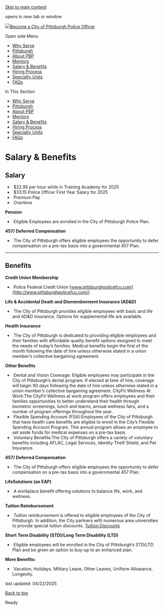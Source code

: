 [Skip to main content](https://www.pittsburghpa.gov/Safety/Police/Police-Officer-Recruitment/Salary-Benefits#main-content)

opens in new tab or window

[![](https://www.pittsburghpa.gov/files/ocwebsite/aa717933-a856-488c-b5d6-85f4f6d46ff0/logo.png?w=88)Become a City of Pittsburgh Police Officer](https://www.pittsburghpa.gov/Safety/Police/Police-Officer-Recruitment)

Open side Menu

- [Why Serve](https://www.pittsburghpa.gov/Safety/Police/Police-Officer-Recruitment/Why-Serve)
- [Pittsburgh](https://www.pittsburghpa.gov/Safety/Police/Police-Officer-Recruitment/Pittsburgh)
- [About PBP](https://www.pittsburghpa.gov/Safety/Police/Police-Officer-Recruitment/About-PBP)
- [Mentors](https://www.pittsburghpa.gov/Safety/Police/Police-Officer-Recruitment/Mentors)
- [Salary & Benefits](https://www.pittsburghpa.gov/Safety/Police/Police-Officer-Recruitment/Salary-Benefits)
- [Hiring Process](https://www.pittsburghpa.gov/Safety/Police/Police-Officer-Recruitment/Hiring-Process)
- [Specialty Units](https://www.pittsburghpa.gov/Safety/Police/Police-Officer-Recruitment/Specialty-Units)
- [FAQs](https://www.pittsburghpa.gov/Safety/Police/Police-Officer-Recruitment/FAQs)

In This Section

- [Why Serve](https://www.pittsburghpa.gov/Safety/Police/Police-Officer-Recruitment/Why-Serve)
- [Pittsburgh](https://www.pittsburghpa.gov/Safety/Police/Police-Officer-Recruitment/Pittsburgh)
- [About PBP](https://www.pittsburghpa.gov/Safety/Police/Police-Officer-Recruitment/About-PBP)
- [Mentors](https://www.pittsburghpa.gov/Safety/Police/Police-Officer-Recruitment/Mentors)
- [Salary & Benefits](https://www.pittsburghpa.gov/Safety/Police/Police-Officer-Recruitment/Salary-Benefits)
- [Hiring Process](https://www.pittsburghpa.gov/Safety/Police/Police-Officer-Recruitment/Hiring-Process)
- [Specialty Units](https://www.pittsburghpa.gov/Safety/Police/Police-Officer-Recruitment/Specialty-Units)
- [FAQs](https://www.pittsburghpa.gov/Safety/Police/Police-Officer-Recruitment/FAQs)

# Salary & Benefits

## Salary

-  $22.95 per hour while in Training Academy for 2025
-  $33.15 Police Officer First Year Salary for 2025
-  Premium Pay
-  Overtime

**Pension**

-  Eligible Employees are enrolled in the City of Pittsburgh Police Plan.

**457/ Deferred Compensation**

-  The City of Pittsburgh offers eligible employees the opportunity to defer compensation on a pre-tax basis into a governmental 457 Plan.

* * *

## Benefits

**Credit Union Membership**

-  Police Federal Credit Union [www.pittsburghpolicefcu.com](http://www.pittsburghpolicefcu.com/)

**Life & Accidental Death and Dismemberment Insurance (AD&D)**

-  The City of Pittsburgh provides eligible employees with basic and life and AD&D insurance. Options for supplemental life are available.

**Health Insurance**

-  The City of Pittsburgh is dedicated to providing eligible employees and their families with affordable quality benefit options designed to meet the needs of today’s families. Medical benefits begin the first of the month following the date of hire unless otherwise stated in a union member’s collective bargaining agreement.

**Other Benefits**

-  Dental and Vision Coverage: Eligible employees may participate in the City of Pittsburgh’s dental program. If elected at time of hire, coverage will begin 90 days following the date of hire unless otherwise stated in a union member’s collective bargaining agreement. CityFit Wellness At Work:The CityFit Wellness at work program offers employees and their families opportunities to better understand their health through biometric screenings, lunch and learns, annual wellness fairs, and a number of program offerings throughout the year.
-  Flexible Spending Account (FSA):Employees of the City of Pittsburgh that have health care benefits are eligible to enroll in the City’s Flexible Spending Account Program. This annual program allows an employee to set aside funds for medical expenses on a pre-tax basis.
-  Voluntary Benefits:The City of Pittsburgh offers a variety of voluntary benefits including AFLAC, Legal Services, Identity Theft Shield, and Pet Insurance.

**457/ Deferred Compensation**

-  The City of Pittsburgh offers eligible employees the opportunity to defer compensation on a pre-tax basis into a governmental 457 Plan.

**LifeSolutions (an EAP)**

-  A workplace benefit offering solutions to balance life, work, and wellness.

**Tuition Reimbursement**

-  Tuition reimbursement is offered to eligible employees of the City of Pittsburgh. In addition, the City partners with numerous area universities to provide special tuition discounts. [Tuition Discounts](http://apps.pittsburghpa.gov/pcsc/Educational_Partnerships_Tuition_Discounts_2014.pdf)

**Short Term Disability (STD)/Long Term Disability (LTD)**

-  Eligible employees will be enrolled in the City of Pittsburgh’s STD/LTD Plan and be given an option to buy-up to an enhanced plan.

**More Benefits:**

-  Vacation, Holidays, Military Leave, Other Leaves, Uniform Allowance, Longevity.

last updated: 04/22/2025

[Back to top](https://www.pittsburghpa.gov/Safety/Police/Police-Officer-Recruitment/Salary-Benefits#body-top)

Ready
